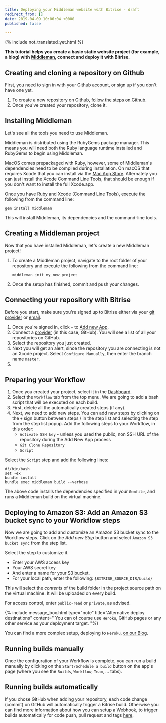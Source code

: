 ```yaml
---
title: Deploying your Middleman website with Bitrise - draft
redirect_from: []
date: 2019-04-09 10:06:04 +0000
published: false

---
```

{% include not_translated_yet.html %}

**This tutorial helps you create a basic static website project (for example, a blog) with** [**Middleman**](https://middlemanapp.com/)**, connect and deploy it with Bitrise.**

## Creating and cloning a repository on Github

First, you need to sign in with your Github account, or sign up if you don't have one yet.

1. To create a new repository on Github, [follow the steps on Github](https://github.com/new).
2. Once you've created your repository, clone it.

## Installing Middleman

Let's see all the tools you need to use Middleman.

Middleman is distributed using the RubyGems package manager. This means you will need both the Ruby language runtime installed and RubyGems to begin using Middleman.

MacOS comes prepackaged with Ruby, however, some of Middleman's dependencies need to be compiled during installation. On macOS that requires Xcode that you can install via the [Mac App Store](http://itunes.apple.com/us/app/xcode/id497799835?ls=1&mt=12). Alternately you can just install the Xcode Command Line Tools, that should be enough if you don't want to install the full Xcode.app.

Once you have Ruby and Xcode (Command Line Tools), execute the following from the command line:

    gem install middleman

This will install Middleman, its dependencies and the command-line tools.

## Creating a Middleman project

Now that you have installed Middleman, let's create a new Middleman project!

1. To create a Middleman project, navigate to the root folder of your repository and execute the following from the command line:

       middleman init my_new_project
2. Once the setup has finished, commit and push your changes.

## Connecting your repository with Bitrise

Before you start, make sure you're signed up to Bitrise either via your [git provider](/getting-started/signing-up/signing-up-with-github/) or [email](/getting-started/signing-up/signing-up-with-email/).

1. Once you're signed in, click `+` to [Add new App](/getting-started/adding-a-new-app/index/).
2. Connect a [provider](/getting-started/adding-a-new-app/connecting-a-repository/) (in this case, GitHub).
   You will see a list of all your repositories on GitHub.
3. Select the repository you just created.
4. Next you will get an alert, since the repository you are connecting is not an Xcode project. Select `Configure Manually`, then enter the branch name `master`.
5. 

## Preparing your Workflow

1. Once you created your project, select it in the [Dashboard](https://www.bitrise.io/dashboard).
2. Select the `Workflow` tab from the top menu. We are going to add a bash script that will be executed on each build. 
3. First, delete all the automatically created steps (if any). 
4. Next, we need to add new steps. You can add new steps by clicking on the `+` sign button between steps / in the step list and selecting the step
   from the step list popup. Add the following steps to your Workflow, in this order:
   * `Activate SSH key` - unless you used the public, non SSH URL of the repository during the Add New App process
   * `Git Clone Repository`
   * `Script`

Select the `Script` step and add the following lines:

    #!/bin/bash
    set -ex
    bundle install
    bundle exec middleman build --verbose

The above code installs the dependencies specified in your `Gemfile`, and runs a Middleman build on the virtual machine.

## Deploying to Amazon S3: Add an Amazon S3 bucket sync to your Workflow steps

Now we are going to add and customize an Amazon S3 bucket sync to the Workflow steps.
Click on the _Add new Step_ button and select `Amazon S3 bucket sync` from the step list.

Select the step to customize it.

* Enter your AWS access key
* Your AWS secret key
* And enter a name for your S3 bucket.
* For your local path, enter the following: `$BITRISE_SOURCE_DIR/build/`

This will select the _contents_ of the build folder in the project source path on the virtual machine.
It will be uploaded on every build.

For access control, enter `public-read` or `private`, as advised.

{% include message_box.html type="note" title="Alternative deploy destinations" content="
You can of course use `Heroku`, GitHub pages or any other service as your deployment target.
"%}

You can find a more complex setup, deploying to `Heroku`,
[on our Blog](http://blog.bitrise.io/2016/04/29/hooking-up-a-middleman-project-to-deploy-a-static-site-to-heroku-with-bitrise.html).

## Running builds manually

Once the configuration of your Workflow is complete,
you can run a build manually by clicking on the `Start/Schedule a build` button on the app's page (where you see the
`Builds`, `Workflow`, `Team`, ... tabs).

## Running builds automatically

If you chose GitHub when adding your repository, each code change (commit) on GitHub will automatically trigger a Bitrise build.
Otherwise you can find more information about how you can setup a Webhook, to trigger builds
automatically for code push, pull request and tags [here](/webhooks/).